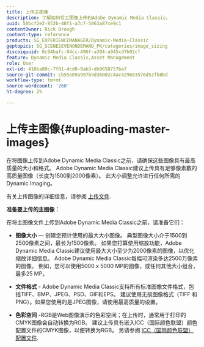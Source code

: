 ```yaml
---
title: 上传主图像
description: 了解如何将主图像上传到Adobe Dynamic Media Classic。
uuid: 50bcf2e2-852b-48f1-a7c7-5063a87ce9c1
contentOwner: Rick Brough
content-type: reference
products: SG_EXPERIENCEMANAGER/Dynamic-Media-Classic
geptopics: SG_SCENESEVENONDEMAND_PK/categories/image_sizing
discoiquuid: 8c94bafc-94cc-496f-a394-a945cd7b02cf
feature: Dynamic Media Classic,Asset Management
role: User
exl-id: 410ba80c-7f01-4cd0-9ab3-db9658757ba7
source-git-commit: cb55e09a997b9d36002c4ac429603576d52fb8bd
workflow-type: tm+mt
source-wordcount: '260'
ht-degree: 2%

---
```


# 上传主图像{#uploading-master-images}

在将图像上传到Adobe Dynamic Media Classic之前，请确保这些图像具有最高质量的大小和格式。 Adobe Dynamic Media Classic建议上传具有足够像素数的高质量图像（长度为1500到2000像素）。 此大小调整允许进行任何所需的Dynamic Imaging。

有关上传图像的详细信息，请参阅 [上传文件](uploading-files.md#uploading_files).

**准备要上传的主图像：**

在将主图像文件上传到Adobe Dynamic Media Classic之前，请准备它们：

* **图像大小**  — 创建您预计使用的最大大小图像。 典型图像大小介于1500到2500像素之间，最长为1500像素。 如果您打算使用缩放功能，Adobe Dynamic Media Classic建议使用最大大小至少为2000像素的图像，以优化缩放详细信息。 Adobe Dynamic Media Classic每幅可渲染多达2500万像素的图像。 例如，您可以使用5000 x 5000 MP的图像，或任何其他大小组合，最多25 MP。

* **文件格式** - Adobe Dynamic Media Classic支持所有标准图像文件格式，包括TIFF、BMP、JPEG、PSD、GIF和EPS。 建议使用无损图像格式（TIFF 和 PNG）。如果您使用的是JPEG图像，请使用最高质量的设置。

* **色彩空间** -RGB是Web图像演示的色彩空间；在上传时，通常用于打印的CMYK图像会自动转换为RGB。 建议上传具有嵌入ICC（国际颜色联盟）颜色配置文件的CMYK图像，以便转换为RGB。 另请参阅 [ICC（国际颜色联盟）配置文件](/help/icc-profiles.md).
